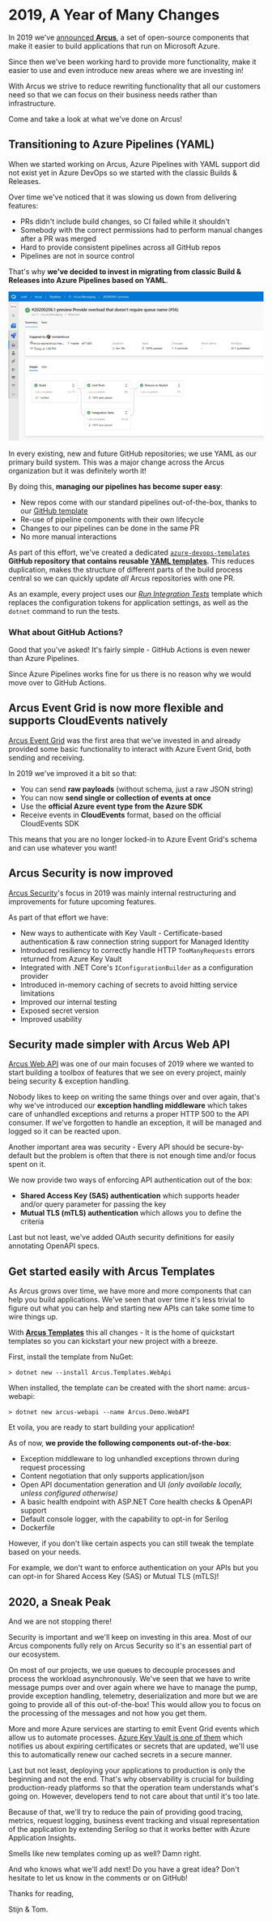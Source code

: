 # 2019, A Year of Many Changes

In 2019 we've [announced **Arcus**](https://www.codit.eu/blog/announcing-arcus/), a set of open-source components that make it easier to build applications that run on Microsoft Azure.

Since then we've been working hard to provide more functionality, make it easier to use and even introduce new areas where we are investing in!

With Arcus we strive to reduce rewriting functionality that all our customers need so that we can focus on their business needs rather than infrastructure.

Come and take a look at what we've done on Arcus!

## Transitioning to Azure Pipelines (YAML)

When we started working on Arcus, Azure Pipelines with YAML support did not exist yet in Azure DevOps so we started with the classic Builds & Releases.

Over time we've noticed that it was slowing us down from delivering features:

- PRs didn't include build changes, so CI failed while it shouldn't
- Somebody with the correct permissions had to perform manual changes after a PR was merged
- Hard to provide consistent pipelines across all GitHub repos
- Pipelines are not in source control

That's why **we've decided to invest in migrating from classic Build & Releases into Azure Pipelines based on YAML**.

![Azure Pipelines](./media/azure-pipelines.png)

In every existing, new and future GitHub repositories; we use YAML as our primary build system. This was a major change across the Arcus organization but it was definitely worth it!

By doing this, **managing our pipelines has become super easy**:

- New repos come with our standard pipelines out-of-the-box, thanks to our [GitHub template](https://github.com/arcus-azure/arcus.github.template)
- Re-use of pipeline components with their own lifecycle
- Changes to our pipelines can be done in the same PR
- No more manual interactions


As part of this effort, we've created a dedicated [`azure-devops-templates`](https://github.com/arcus-azure/azure-devops-templates) **GitHub repository that contains reusable [YAML templates](https://docs.microsoft.com/en-us/azure/devops/pipelines/process/templates?view=azure-devops)**. This reduces duplication, makes the structure of different parts of the build process central so we can quickly update _all_ Arcus repositories with one PR.

As an example, every project uses our [*Run Integration Tests*](https://github.com/arcus-azure/azure-devops-templates/blob/master/test/run-integration-tests.yml) template which replaces the configuration tokens for application settings, as well as the `dotnet` command to run the tests.

### What about GitHub Actions?

Good that you've asked! It's fairly simple - GitHub Actions is even newer than Azure Pipelines.

Since Azure Pipelines works fine for us there is no reason why we would move over to GitHub Actions.

## Arcus Event Grid is now more flexible and supports CloudEvents natively

[Arcus Event Grid](https://github.com/arcus-azure/arcus.eventgrid) was the first area that we've invested in and already provided some basic functionality to interact with Azure Event Grid, both sending and receiving.

In 2019 we've improved it a bit so that:

- You can send **raw payloads** (without schema, just a raw JSON string)
- You can now **send single or collection of events at once**
- Use the **official Azure event type from the Azure SDK**
- Receive events in **CloudEvents** format, based on the official CloudEvents SDK

This means that you are no longer locked-in to Azure Event Grid's schema and can use whatever you want!

## Arcus Security is now improved

[Arcus Security](https://github.com/arcus-azure/arcus.security)'s focus in 2019 was mainly internal restructuring and improvements for future upcoming features.

As part of that effort we have:

- New ways to authenticate with Key Vault - Certificate-based authentication & raw connection string support for Managed Identity
- Introduced resiliency to correctly handle HTTP `TooManyRequests` errors returned from Azure Key Vault
- Integrated with .NET Core's `IConfigurationBuilder` as a configuration provider
- Introduced in-memory caching of secrets to avoid hitting service limitations
- Improved our internal testing
- Exposed secret version
- Improved usability

## Security made simpler with Arcus Web API

[Arcus Web API](https://github.com/arcus-azure/arcus.webapi) was one of our main focuses of 2019 where we wanted to start building a toolbox of features that we see on every project, mainly being security & exception handling.

Nobody likes to keep on writing the same things over and over again, that's why we've introduced our **exception handling middleware** which takes care of unhandled exceptions and returns a proper HTTP 500 to the API consumer. If we've forgotten to handle an exception, it will be managed and logged so it can be reacted upon.

Another important area was security - Every API should be secure-by-default but the problem is often that there is not enough time and/or focus spent on it.

We now provide two ways of enforcing API authentication out of the box:

- **Shared Access Key (SAS) authentication** which supports header and/or query parameter for passing the key
- **Mutual TLS (mTLS) authentication** which allows you to define the criteria

Last but not least, we've added OAuth security definitions for easily annotating OpenAPI specs.

## Get started easily with Arcus Templates

As Arcus grows over time, we have more and more components that can help you build applications. We've seen that over time it's less trivial to figure out what you can help and starting new APIs can take some time to wire things up.

With [**Arcus Templates**](https://github.com/arcus-azure/arcus.templates) this all changes - It is the home of quickstart templates so you can kickstart your new project with a breeze.

First, install the template from NuGet:

```shell
> dotnet new --install Arcus.Templates.WebApi
```

When installed, the template can be created with the short name: arcus-webapi:

```shell
> dotnet new arcus-webapi --name Arcus.Demo.WebAPI
```

Et voila, you are ready to start building your application!

As of now, **we provide the following components out-of-the-box**:

- Exception middleware to log unhandled exceptions thrown during request processing
- Content negotiation that only supports application/json
- Open API documentation generation and UI *(only available locally, unless configured otherwise)*
- A basic health endpoint with ASP.NET Core health checks & OpenAPI support
- Default console logger, with the capability to opt-in for Serilog
- Dockerfile

However, if you don't like certain aspects you can still tweak the template based on your needs.

For example, we don't want to enforce authentication on your APIs but you can opt-in for Shared Access Key (SAS) or Mutual TLS (mTLS)!

## 2020, a Sneak Peak

And we are not stopping there!

Security is important and we'll keep on investing in this area. Most of our Arcus components fully rely on Arcus Security so it's an essential part of our ecosystem.

On most of our projects, we use queues to decouple processes and process the workload asynchronously. We've seen that we have to write message pumps over and over again where we have to manage the pump, provide exception handling, telemetry, deserialization and more but we are going to provide all of this out-of-the-box! This would allow you to focus on the processing of the messages and not how you get them.

More and more Azure services are starting to emit Event Grid events which allow us to automate processes. [Azure Key Vault is one of them](https://docs.microsoft.com/en-us/azure/event-grid/event-schema-key-vault) which notifies us about expiring certificates or secrets that are updated, we'll use this to automatically renew our cached secrets in a secure manner.

Last but not least, deploying your applications to production is only the beginning and not the end. That's why observability is crucial for building production-ready platforms so that the operation team understands what's going on. However, developers tend to not care about that until it's too late.

Because of that, we'll try to reduce the pain of providing good tracing, metrics, request logging, business event tracking and visual representation of the application by extending Serilog so that it works better with Azure Application Insights.

Smells like new templates coming up as well? Damn right.

And who knows what we'll add next! Do you have a great idea? Don't hesitate to let us know in the comments or on GitHub!

Thanks for reading,

Stijn & Tom.
